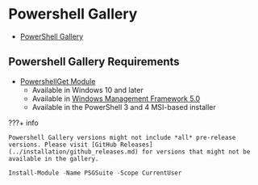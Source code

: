 # Powershell Gallery

* [PowerShell Gallery](https://www.powershellgallery.com/packages/PSGSuite)

## Powershell Gallery Requirements

* [PowershellGet Module](https://learn.microsoft.com/en-us/powershell/module/powershellget/?view=powershellget-3.x)
    * Available in Windows 10 and later
    * Available in [Windows Management Framework 5.0](http://aka.ms/wmf5download)
    * Available in the PowerShell 3 and 4 MSI-based installer

???+ info

    Powershell Gallery versions might not include *all* pre-release versions. Please visit [GitHub Releases](../installation/github_releases.md) for versions that might not be available in the gallery.

```powershell {linenums="1"}
Install-Module -Name PSGSuite -Scope CurrentUser
```

